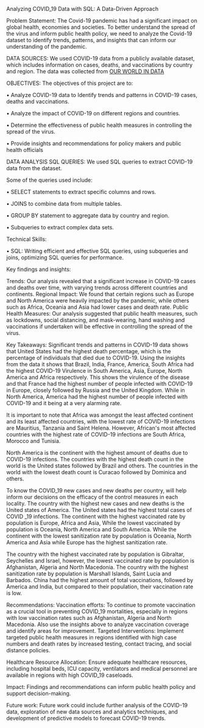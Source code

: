 Analyzing COVID_19 Data with SQL: A Data-Driven Approach

Problem Statement: The Covid-19 pandemic has had a significant impact on global health, economies and societies. To better understand the spread of the virus and inform public health policy, we need to analyze the Covid-19 dataset to identify trends, patterns, and insights that can inform our understanding of the pandemic.

DATA SOURCES: We used COVID-19 data from a publicly available dataset, which includes information on cases, deaths, and vaccinations by country and region. The data was collected from [OUR WORLD IN DATA](https://docs.owid.io/projects/etl/api/covid/%23downloaddata)

OBJECTIVES: The objectives of this project are to:

•	Analyze COVID-19 data to Identify trends and patterns in COVID-19 cases, deaths and vaccinations.

•	Analyze the impact of COVID-19 on different regions and countries.

•	Determine the effectiveness of public health measures in controlling the spread of the virus.

•	Provide insights and recommendations for policy makers and public health officials

DATA ANALYSIS 
SQL QUERIES: We used SQL queries to extract COVID-19 data from the dataset. 

Some of the queries used include:

•	SELECT statements to extract specific columns and rows.

•	JOINS to combine data from multiple tables. 

•	GROUP BY statement to aggregate data by country and region.

•	Subqueries to extract complex data sets.

Technical Skills: 

•	SQL: Writing efficient and effective SQL queries, using subqueries and joins, optimizing SQL queries for performance.

Key findings and insights: 

Trends: 
Our analysis revealed that a significant increase in COVID-19 cases and deaths over time, with varying trends across different countries and continents.
Regional Impact: We found that certain regions such as Europe and North America were heavily impacted by the pandemic, while others such as Africa, Oceania and Asia had lower cases and death rate.
Public Health Measures:  Our analysis suggested that public health measures, such as lockdowns, social distancing, and mask-wearing, hand washing and vaccinations if undertaken will be effective in controlling the spread of the virus.

Key Takeaways: 
Significant trends and patterns in COVID-19 data shows that United States had the highest death percentage, which is the percentage of individuals that died due to COVID-19.
Using the insights from the data it shows that Brazil, India, France, America, South Africa had the highest COVID-19 Virulence in South America, Asia, Europe, North America and Africa respectively. This shows the virulence of the disease and that France had the highest number of people infected with COVID-19 in Europe, closely followed by Russia and the United Kingdom. While in North America, America had the highest number of people infected with COVID-19 and it being at a very alarming rate.

It is important to note that Africa was amongst the least affected continent and its least affected countries, with the lowest rate of COVID-19 infections are Mauritius, Tanzania and Saint Helena. However, African's most affected countries with the highest rate of COVID-19 infections are South Africa, Morocco and Tunisia.

North America is the continent with the highest amount of deaths due to COVID-19 infections. The countries with the highest death count in the world is the United states followed by Brazil and others.
The countries in the world with the lowest death count is Curacao followed by Dominica and others. 

To know the COVID_19 new cases and new deaths per country, will help inform our decisions on the efficacy of the control measures in each locality. The country with the highest new cases and new deaths is the United states of America. The United states had the highest total cases of COVID _19 infections.
The continent with the highest vaccinated rate by population is Europe, Africa and Asia, While the lowest vaccinated by population is Oceania, North America and South America. While the continent with the lowest sanitization rate by population is Oceania, North America and Asia while Europe has the highest sanitization rate.

The country with the highest vaccinated rate by population is Gibraltar, Seychelles and Israel, however, the lowest vaccinated rate by population is Afghanistan, Algeria and North Macedonia. The country with the highest sanitization rate by population is Marshall Islands, Saint Lucia and Barbados. 
China had the highest amount of total vaccinations, followed by America and India, but compared to their population, their vaccination rate is low.

Recommendations: 
Vaccination efforts: To continue to promote vaccination as a crucial tool in preventing COVID_19 mortalities, especially in regions with low vaccination rates such as Afghanistan, Algeria and North Macedonia. Also use the insights above to analyze vaccination coverage and identify areas for improvement.
Targeted Interventions: Implement targeted public health measures in regions identified with high case numbers and death rates by increased testing, contact tracing, and social distance policies.

Healthcare Resource Allocation: Ensure adequate healthcare resources, including hospital beds, ICU capacity, ventilators and medical personnel are available in regions with high COVID_19 caseloads.

Impact: Findings and recommendations can inform public health policy and support decision-making.

Future work: Future work could include further analysis of the COVID-19 data, exploration of new data sources and analytics techniques, and development of predictive models to forecast COVID-19 trends.


